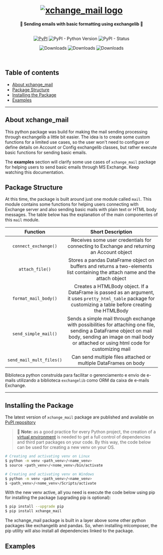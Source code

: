 <h1 align="center">
  <a href="https://pypi.org/project/xchange-mail/"><img src="https://i.imgur.com/ISexIyT.png" alt="xchange_mail logo"></a>
</h1>

<div align="center">
  <strong>📧 Sending emails with basic formatting using exchangelib 📧</strong>
</div>
<br/>


<div align="center">  
 
  [![PyPI](https://img.shields.io/pypi/v/xchange_mail?color=blueviolet)](https://pypi.org/project/xchange-mail/)
  ![PyPI - Python Version](https://img.shields.io/pypi/pyversions/xchange_mail?color=green)
  ![PyPI - Status](https://img.shields.io/pypi/status/xchange_mail)

</div>


<div align="center">  
  
  ![Downloads](https://img.shields.io/pypi/dm/xchange_mail?color=darkblue)
  ![Downloads](https://img.shields.io/pypi/dw/xchange_mail?color=blue)
  ![Downloads](https://img.shields.io/pypi/dd/xchange_mail?color=lightblue)

</div>
<br/>

## Table of contents

- [About xchange_mail](#about-xchange_mail)
- [Package Structure](#package-structure)
- [Installing the Package](#installing-the-package)
- [Examples](#examples)

___

## About xchange_mail

This python package was build for making the mail sending processing through exchangelib a little bit easier. The idea is to create some custom functions for a limited use cases, so the user won't need to configure or define details on Account or Config exchangelib classes, but rather execute basic functions for sending basic emails.

The **examples** section will clarify some use cases of `xchange_mail` package for helping users to send basic emails through MS Exchange. Keep watching this documentation.

## Package Structure

At this time, the package is built around just one module called `mail`. This module contains some functions for helping users connecting with Exchange server and also sending basic mails with plain text or HTML body messages. The table below has the explanation of the main componentes of this `mail` module.

| Function                | Short Description                                                                         |
| :---------------------: | :---------------------------------------------------------------------------------------: |
| `connect_exchange()`    | Receives some user credentials for connecting to Exchange and returning an Account object |
| `attach_file()`         | Stores a pandas DataFrame object on buffers and returns a two-elements list containing the attach name and the attach object |
| `format_mail_body()`    | Creates a HTMLBody object. If a DataFrame is passed as an argument, it uses `pretty_html_table` package for customizing a table before creating the HTMLBody |
| `send_simple_mail()`    | Sends a simple mail through exchange with possibilities for attaching one file, sending a DataFrame object on mail body, sending an image on mail body or attached or using html code for customizing mail |
| `send_mail_mult_files()` | Can send multiple files attached or multiple DataFrames on body |

Biblioteca python construída para facilitar o gerenciamento e envio de e-mails utilizando a biblioteca `exchangelib` como ORM da caixa de e-mails Exchange.

___

## Installing the Package

The latest version of `xchange_mail` package are published and available on [PyPI repository](https://pypi.org/project/xchange-mail/)

> :pushpin: **Note:** as a good practice for every Python project, the creation of a <a href="https://realpython.com/python-virtual-environments-a-primer/">virtual environment</a> is needed to get a full control of dependencies and third part packages on your code. By this way, the code below can be used for creating a new venv on your OS.
> 

```bash
# Creating and activating venv on Linux
$ python -m venv <path_venv>/<name_venv>
$ source <path_venv>/<nome_venv>/bin/activate

# Creating and activating venv on Windows
$ python -m venv <path_venv>/<name_venv>
$ <path_venv>/<nome_venv>/Scripts/activate
```

With the new venv active, all you need is execute the code below using pip for installing the package (upgrading pip is optional):

```bash
$ pip install --upgrade pip
$ pip install xchange_mail
```

The xchange_mail package is built in a layer above some other python packages like exchangelib and pandas. So, when installing mlcomposer, the pip utility will also install all dependencies linked to the package.

## Examples
